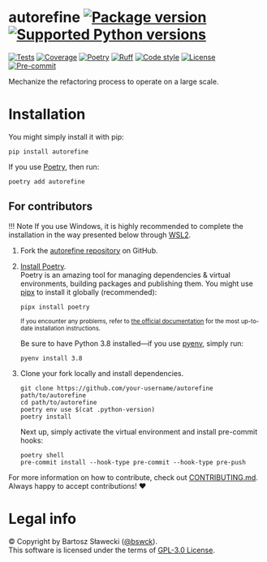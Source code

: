 
# autorefine [![Package version](https://img.shields.io/pypi/v/autorefine?label=PyPI)](https://pypi.org/project/autorefine/) [![Supported Python versions](https://img.shields.io/pypi/pyversions/autorefine.svg?logo=python&label=Python)](https://pypi.org/project/autorefine/)
[![Tests](https://github.com/bswck/autorefine/actions/workflows/test.yml/badge.svg)](https://github.com/bswck/autorefine/actions/workflows/test.yml)
[![Coverage](https://coverage-badge.samuelcolvin.workers.dev/bswck/autorefine.svg)](https://coverage-badge.samuelcolvin.workers.dev/redirect/bswck/autorefine)
[![Poetry](https://img.shields.io/endpoint?url=https://python-poetry.org/badge/v0.json)](https://python-poetry.org/)
[![Ruff](https://img.shields.io/endpoint?url=https://raw.githubusercontent.com/astral-sh/ruff/main/assets/badge/v2.json)](https://github.com/astral-sh/ruff)
[![Code style](https://img.shields.io/badge/code%20style-black-000000.svg?label=Code%20style)](https://github.com/psf/black)
[![License](https://img.shields.io/github/license/bswck/autorefine.svg?label=License)](https://github.com/bswck/autorefine/blob/HEAD/LICENSE)
[![Pre-commit](https://img.shields.io/badge/pre--commit-enabled-brightgreen?logo=pre-commit&logoColor=white)](https://github.com/pre-commit/pre-commit)

Mechanize the refactoring process to operate on a large scale.

# Installation



You might simply install it with pip:

```shell
pip install autorefine
```

If you use [Poetry](https://python-poetry.org/), then run:

```shell
poetry add autorefine
```

## For contributors

<!--
This section was generated from bswck/skeleton@01e08d2.
Instead of changing this particular file, you might want to alter the template:
https://github.com/bswck/skeleton/tree/01e08d2/fragments/guide.md
-->

!!! Note
    If you use Windows, it is highly recommended to complete the installation in the way presented below through [WSL2](https://learn.microsoft.com/en-us/windows/wsl/install).



1.  Fork the [autorefine repository](https://github.com/bswck/autorefine) on GitHub.

1.  [Install Poetry](https://python-poetry.org/docs/#installation).<br/>
    Poetry is an amazing tool for managing dependencies & virtual environments, building packages and publishing them.
    You might use [pipx](https://github.com/pypa/pipx#readme) to install it globally (recommended):

    ```shell
    pipx install poetry
    ```

    <sub>If you encounter any problems, refer to [the official documentation](https://python-poetry.org/docs/#installation) for the most up-to-date installation instructions.</sub>

    Be sure to have Python 3.8 installed—if you use [pyenv](https://github.com/pyenv/pyenv#readme), simply run:

    ```shell
    pyenv install 3.8
    ```

1.  Clone your fork locally and install dependencies.

    ```shell
    git clone https://github.com/your-username/autorefine path/to/autorefine
    cd path/to/autorefine
    poetry env use $(cat .python-version)
    poetry install
    ```

    Next up, simply activate the virtual environment and install pre-commit hooks:

    ```shell
    poetry shell
    pre-commit install --hook-type pre-commit --hook-type pre-push
    ```

For more information on how to contribute, check out [CONTRIBUTING.md](https://github.com/bswck/autorefine/blob/HEAD/CONTRIBUTING.md).<br/>
Always happy to accept contributions! ❤️


# Legal info
© Copyright by Bartosz Sławecki ([@bswck](https://github.com/bswck)).
<br />This software is licensed under the terms of [GPL-3.0 License](https://github.com/bswck/autorefine/blob/HEAD/LICENSE).
